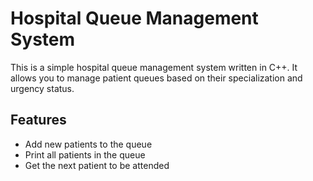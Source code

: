 # Hospital Queue Management System

This is a simple hospital queue management system written in C++. It allows you to manage patient queues based on their specialization and urgency status.

## Features

- Add new patients to the queue
- Print all patients in the queue
- Get the next patient to be attended
